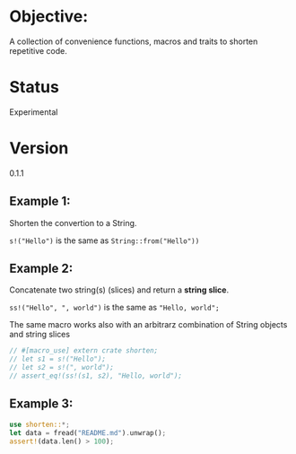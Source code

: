 # Objective:

A collection of convenience functions, macros and traits to shorten repetitive code.

# Status

Experimental

# Version

0.1.1

## Example 1:

Shorten the convertion to a String.

`s!("Hello")` is the same as `String::from("Hello"))`

## Example 2:

Concatenate two string(s) (slices) and return a **string slice**.

`ss!("Hello", ", world")` is the same as `"Hello, world";`

The same macro works also with an arbitrarz combination of String objects and string slices

```rust
// #[macro_use] extern crate shorten;
// let s1 = s!("Hello");
// let s2 = s!(", world");
// assert_eq!(ss!(s1, s2), "Hello, world");
```

## Example 3:
```rust
use shorten::*;
let data = fread("README.md").unwrap();
assert!(data.len() > 100);
```
